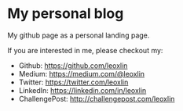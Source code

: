 My personal blog
================
My github page as a personal landing page.

If you are interested in me, please checkout my:
- Github: https://github.com/leoxlin
- Medium: https://medium.com/@leoxlin
- Twitter: https://twitter.com/leoxlin
- LinkedIn: https://linkedin.com/in/leoxlin
- ChallengePost: http://challengepost.com/leoxlin
